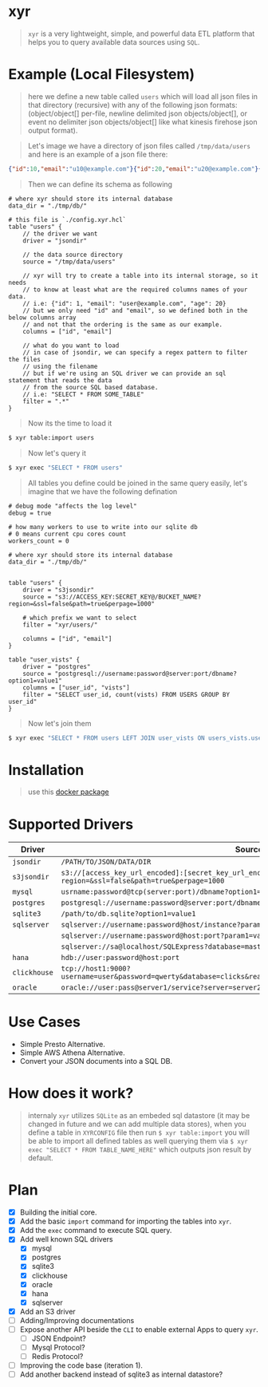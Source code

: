 xyr
====
> `xyr` is a very lightweight, simple, and powerful data ETL platform that helps you to query available data sources using `SQL`.

Example (Local Filesystem)
===========================
> here we define a new table called `users` which will load all json files in that directory (recursive) with any of the following json formats: (object/object[] per-file, newline delimited json objects/object[], or event no delimiter json objects/object[] like what kinesis firehose json output format).

> Let's image we have a directory of json files called `/tmp/data/users` and here is an example of a json file there:
```json
{"id":10,"email":"u10@example.com"}{"id":20,"email":"u20@example.com"}{"id": 3,"email":"u3@example.com"}{"id": 4,"email":"u4@example.com"}
```

> Then we can define its schema as following
```hcl
# where xyr should store its internal database
data_dir = "./tmp/db/"

# this file is `./config.xyr.hcl`
table "users" {
    // the driver we want
    driver = "jsondir"

    // the data source directory
    source = "/tmp/data/users"

    // xyr will try to create a table into its internal storage, so it needs
    // to know at least what are the required columns names of your data.
    // i.e: {"id": 1, "email": "user@example.com", "age": 20}
    // but we only need "id" and "email", so we defined both in the below columns array
    // and not that the ordering is the same as our example.
    columns = ["id", "email"]

    // what do you want to load
    // in case of jsondir, we can specify a regex pattern to filter the files 
    // using the filename
    // but if we're using an SQL driver we can provide an sql statement that reads the data
    // from the source SQL based database.
    // i.e: "SELECT * FROM SOME_TABLE"
    filter = ".*"
}
```

> Now its the time to load it
```bash
$ xyr table:import users
```

> Now let's query it
```bash
$ xyr exec "SELECT * FROM users"
```

> All tables you define could be joined in the same query easily, let's imagine that we have the following defination
```hcl
# debug mode "affects the log level"
debug = true

# how many workers to use to write into our sqlite db
# 0 means current cpu cores count
workers_count = 0

# where xyr should store its internal database
data_dir = "./tmp/db/"


table "users" {
    driver = "s3jsondir"
    source = "s3://ACCESS_KEY:SECRET_KEY@/BUCKET_NAME?region=&ssl=false&path=true&perpage=1000"

    # which prefix we want to select
    filter = "xyr/users/"

    columns = ["id", "email"]
}

table "user_vists" {
    driver = "postgres"
    source = "postgresql://username:password@server:port/dbname?option1=value1"
    columns = ["user_id", "vists"]
    filter = "SELECT user_id, count(vists) FROM USERS GROUP BY user_id"
}
```

> Now let's join them
```bash
$ xyr exec "SELECT * FROM users LEFT JOIN user_vists ON users_vists.user_id = users.id"
```

Installation
============
> use this [docker package](https://github.com/alash3al/xyr/pkgs/container/xyr)

Supported Drivers
=================
| Driver | Source Connection String |
---------| ------------------------ |
| `jsondir`     | `/PATH/TO/JSON/DATA/DIR`|
| `s3jsondir`   | `s3://[access_key_url_encoded]:[secret_key_url_encoded]@[endpoint_url]/bucket_name?region=&ssl=false&path=true&perpage=1000`|
| `mysql`       | `usrname:password@tcp(server:port)/dbname?option1=value1&...`|
| `postgres`    | `postgresql://username:password@server:port/dbname?option1=value1`|
| `sqlite3`     | `/path/to/db.sqlite?option1=value1`|
| `sqlserver`   | `sqlserver://username:password@host/instance?param1=value&param2=value` |
|               | `sqlserver://username:password@host:port?param1=value&param2=value`|
|               | `sqlserver://sa@localhost/SQLExpress?database=master&connection+timeout=30`|
| `hana`        | `hdb://user:password@host:port` |
| `clickhouse`  | `tcp://host1:9000?username=user&password=qwerty&database=clicks&read_timeout=10&write_timeout=20&alt_hosts=host2:9000,host3:9000` |
| `oracle`      | `oracle://user:pass@server1/service?server=server2&server=server3` |

Use Cases
=========
- Simple Presto Alternative.
- Simple AWS Athena Alternative.
- Convert your JSON documents into a SQL DB.

How does it work?
==================
> internaly `xyr` utilizes `SQLite` as an embeded sql datastore (it may be changed in future and we can add multiple data stores), when you define a table in `XYRCONFIG` file then run `$ xyr table:import` you will be able to import all defined tables as well querying them via `$ xyr exec "SELECT * FROM TABLE_NAME_HERE"` which outputs json result by default.

Plan
====
- [x] Building the initial core.
- [x] Add the basic `import` command for importing the tables into `xyr`.
- [x] Add the `exec` command to execute SQL query.
- [x] Add well known SQL drivers
    - [x] mysql
    - [x] postgres
    - [x] sqlite3
    - [x] clickhouse
    - [x] oracle
    - [x] hana
    - [x] sqlserver
- [x] Add an S3 driver
- [ ] Adding/Improving documentations
- [ ] Expose another API beside the `CLI` to enable external Apps to query `xyr`.
    - [ ] JSON Endpoint?
    - [ ] Mysql Protocol?
    - [ ] Redis Protocol?
- [ ] Improving the code base (iteration 1).
- [ ] Add another backend instead of sqlite3 as internal datastore?
